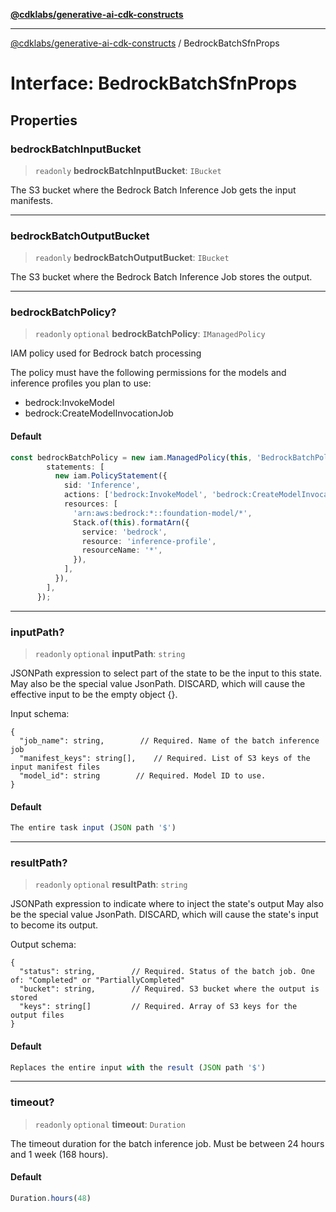 [**@cdklabs/generative-ai-cdk-constructs**](../README.md)

***

[@cdklabs/generative-ai-cdk-constructs](../README.md) / BedrockBatchSfnProps

# Interface: BedrockBatchSfnProps

## Properties

### bedrockBatchInputBucket

> `readonly` **bedrockBatchInputBucket**: `IBucket`

The S3 bucket where the Bedrock Batch Inference Job gets the input manifests.

***

### bedrockBatchOutputBucket

> `readonly` **bedrockBatchOutputBucket**: `IBucket`

The S3 bucket where the Bedrock Batch Inference Job stores the output.

***

### bedrockBatchPolicy?

> `readonly` `optional` **bedrockBatchPolicy**: `IManagedPolicy`

IAM policy used for Bedrock batch processing

The policy must have the following permissions for the models and inference profiles you plan to use:
- bedrock:InvokeModel
- bedrock:CreateModelInvocationJob

#### Default

```ts
const bedrockBatchPolicy = new iam.ManagedPolicy(this, 'BedrockBatchPolicy', {
        statements: [
          new iam.PolicyStatement({
            sid: 'Inference',
            actions: ['bedrock:InvokeModel', 'bedrock:CreateModelInvocationJob'],
            resources: [
              'arn:aws:bedrock:*::foundation-model/*',
              Stack.of(this).formatArn({
                service: 'bedrock',
                resource: 'inference-profile',
                resourceName: '*',
              }),
            ],
          }),
        ],
      });
```

***

### inputPath?

> `readonly` `optional` **inputPath**: `string`

JSONPath expression to select part of the state to be the input to this state.
May also be the special value JsonPath. DISCARD, which will cause the effective input to be the empty object {}.

Input schema:
```
{
  "job_name": string,        // Required. Name of the batch inference job
  "manifest_keys": string[],    // Required. List of S3 keys of the input manifest files
  "model_id": string        // Required. Model ID to use.
}
```

#### Default

```ts
The entire task input (JSON path '$')
```

***

### resultPath?

> `readonly` `optional` **resultPath**: `string`

JSONPath expression to indicate where to inject the state's output
May also be the special value JsonPath. DISCARD, which will cause the state's input to become its output.

Output schema:
```
{
  "status": string,        // Required. Status of the batch job. One of: "Completed" or "PartiallyCompleted"
  "bucket": string,        // Required. S3 bucket where the output is stored
  "keys": string[]         // Required. Array of S3 keys for the output files
}
```

#### Default

```ts
Replaces the entire input with the result (JSON path '$')
```

***

### timeout?

> `readonly` `optional` **timeout**: `Duration`

The timeout duration for the batch inference job.
Must be between 24 hours and 1 week (168 hours).

#### Default

```ts
Duration.hours(48)
```
